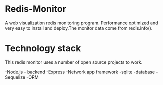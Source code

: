 # Redis-Monitor

A web visualization redis monitoring program. Performance optimized and very easy to install and deploy.The monitor data come from redis.info().

# Technology stack

This redis monitor uses a number of open source projects to work.

-Node.js - backend
-Express -Network app framework
-sqlite -database
-Sequelize -ORM
